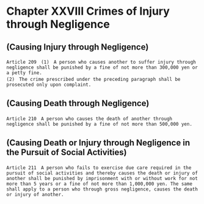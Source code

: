 # Chapter XXVIII Crimes of Injury through Negligence

## (Causing Injury through Negligence)
```
Article 209　(1)　A person who causes another to suffer injury through negligence shall be punished by a fine of not more than 300,000 yen or a petty fine.
(2)　The crime prescribed under the preceding paragraph shall be prosecuted only upon complaint.
```
## (Causing Death through Negligence)
```
Article 210　A person who causes the death of another through negligence shall be punished by a fine of not more than 500,000 yen.
```
## (Causing Death or Injury through Negligence in the Pursuit of Social Activities)
```
Article 211　A person who fails to exercise due care required in the pursuit of social activities and thereby causes the death or injury of another shall be punished by imprisonment with or without work for not more than 5 years or a fine of not more than 1,000,000 yen. The same shall apply to a person who through gross negligence, causes the death or injury of another.
```
